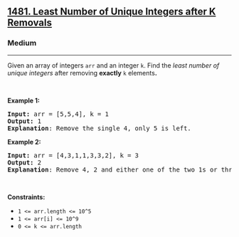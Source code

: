 <h2><a href="https://leetcode.com/problems/least-number-of-unique-integers-after-k-removals/">1481. Least Number of Unique Integers after K Removals</a></h2><h3>Medium</h3><hr><div><p>Given an array of integers&nbsp;<code>arr</code>&nbsp;and an integer <code>k</code>.&nbsp;Find the <em>least number of unique integers</em>&nbsp;after removing <strong>exactly</strong> <code>k</code> elements<b>.</b></p>

<ol>
</ol>

<p gfp1518rd="" o4t0611yj="">&nbsp;</p>
<p><strong class="example">Example 1:</strong></p>

<pre><strong>Input: </strong>arr = [5,5,4], k = 1
<strong>Output: </strong>1
<strong>Explanation</strong>: Remove the single 4, only 5 is left.
</pre>
<strong class="example">Example 2:</strong>

<pre><strong>Input: </strong>arr = [4,3,1,1,3,3,2], k = 3
<strong>Output: </strong>2
<strong>Explanation</strong>: Remove 4, 2 and either one of the two 1s or three 3s. 1 and 3 will be left.</pre>

<p gfp1518rd="" o4t0611yj="">&nbsp;</p>
<p><strong>Constraints:</strong></p>

<ul>
	<li><code>1 &lt;= arr.length&nbsp;&lt;= 10^5</code></li>
	<li><code>1 &lt;= arr[i] &lt;= 10^9</code></li>
	<li><code>0 &lt;= k&nbsp;&lt;= arr.length</code></li>
</ul></div>